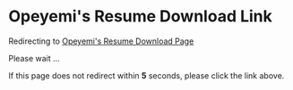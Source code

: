 # Opeyemi's Resume Download Link

Redirecting to [Opeyemi's Resume Download Page](https://docs.google.com/document/d/1NwoCfcx8Sm8jcpWjWo3TE26Kqm_gEsXriL8ZI70BPsM/edit?tab=t.0#heading=h.oxpdod2bvhg0) 

Please wait ...

If this page does not redirect within **5** seconds, please click the link above.
